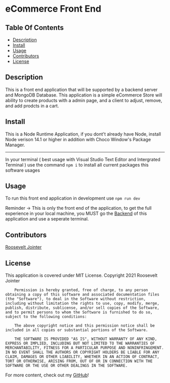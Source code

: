 # eCommerce Front End

## Table Of Contents
<!-- click each bullet to move to the associated section -->
* [Description](#description)
* [Install](#install)
* [Usage](#usage)
* [Contributors](#contributors)
* [License](#license)

## Description

This is a front end application that will be supported by a backend server 
and MongoDB Database. This application is a simple eCommerce Store will 
ability to create products with a admin page, and a client to adjust,
remove, and add prodcts in a cart. 

## Install

This is a Node Runtime Application, if you dont't already have Node, install Node verison 14.1 or higher in addition with Choco Window's Package Manager.

________________________________________________________________________

In your terminal ( best usage with Visual Studio Text Editor and Intergrated Terminal ) use the command ``` npm i ``` to install all current packages 
this software usages

## Usage

To run this front end application in development use ``` npm run dev ```

Reminder -> This is only the front end of the application, to get the full 
experience in your local machine, you MUST go the [Backend](https://github.com/rjointer2/eCommerceBackEnd) of this application and use a seperate terminal. 

## Contributors

[Roosevelt Jointer](https://github.com/rjointer2)


## License

This application is covered under MIT License.
Copyright 2021 Roosevelt Jointer
       
        Permission is hereby granted, free of charge, to any person obtaining a copy of this software and associated documentation files (the "Software"), to deal in the Software without restriction, including without limitation the rights to use, copy, modify, merge, publish, distribute, sublicense, and/or sell copies of the Software, and to permit persons to whom the Software is furnished to do so, subject to the following conditions:
        
        The above copyright notice and this permission notice shall be included in all copies or substantial portions of the Software.
        
        THE SOFTWARE IS PROVIDED "AS IS", WITHOUT WARRANTY OF ANY KIND, EXPRESS OR IMPLIED, INCLUDING BUT NOT LIMITED TO THE WARRANTIES OF MERCHANTABILITY, FITNESS FOR A PARTICULAR PURPOSE AND NONINFRINGEMENT. IN NO EVENT SHALL THE AUTHORS OR COPYRIGHT HOLDERS BE LIABLE FOR ANY CLAIM, DAMAGES OR OTHER LIABILITY, WHETHER IN AN ACTION OF CONTRACT, TORT OR OTHERWISE, ARISING FROM, OUT OF OR IN CONNECTION WITH THE SOFTWARE OR THE USE OR OTHER DEALINGS IN THE SOFTWARE.

For more content, check out my [GitHub](https://github.com/rjointer2)!